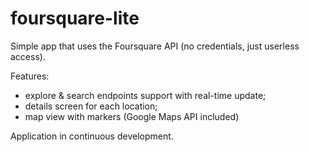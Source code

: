 # foursquare-lite

Simple app that uses the Foursquare API (no credentials, just userless access).

Features:
- explore & search endpoints support with real-time update;
- details screen for each location;
- map view with markers (Google Maps API included) 

Application in continuous development.
